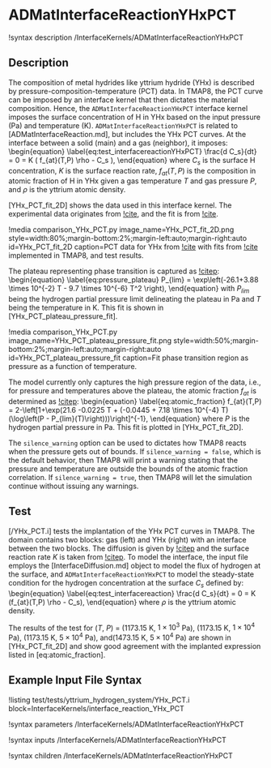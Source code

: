 # ADMatInterfaceReactionYHxPCT

!syntax description /InterfaceKernels/ADMatInterfaceReactionYHxPCT

## Description

The composition of metal hydrides like yttrium hydride (YHx) is described by pressure-composition-temperature (PCT) data.
In TMAP8, the PCT curve can be imposed by an interface kernel that then dictates the material composition.
Hence, the `ADMatInterfaceReactionYHxPCT` interface kernel imposes the surface concentration of H in YHx based on the input pressure (Pa) and temperature (K). `ADMatInterfaceReactionYHxPCT` is related to [ADMatInterfaceReaction.md], but includes the YHx PCT curves.
 At the interface between a solid (main) and a gas (neighbor), it imposes:
\begin{equation} \label{eq:test_interfacereactionYHxPCT}
\frac{d C_s}{dt} = 0 = K ( f_{at}(T,P) \rho - C_s ),
\end{equation}
where $C_s$ is the surface H concentration,
$K$ is the surface reaction rate,
$f_{at}(T,P)$ is the composition in atomic fraction of H in YHx given a gas temperature $T$ and gas pressure $P$,
and $\rho$ is the yttrium atomic density.

[YHx_PCT_fit_2D] shows the data used in this interface kernel. The experimental data originates from [!cite](Lundin_1962), and the fit is from [!cite](Matthews2021SWIFT).

!media comparison_YHx_PCT.py
       image_name=YHx_PCT_fit_2D.png
       style=width:80%;margin-bottom:2%;margin-left:auto;margin-right:auto
       id=YHx_PCT_fit_2D
       caption=PCT data for YHx from [!cite](Lundin_1962) with fits from [!cite](Matthews2021SWIFT) implemented in TMAP8, and test results.

The plateau representing phase transition is captured as [!citep](Matthews2021SWIFT):
\begin{equation} \label{eq:pressure_plateau}
P_{lim} = \exp\left(-26.1+3.88 \times 10^{-2} T - 9.7 \times 10^{-6} T^2 \right),
\end{equation}
with $P_{lim}$ being the hydrogen partial pressure limit delineating the plateau in Pa and $T$ being the temperature in K.
This fit is shown in [YHx_PCT_plateau_pressure_fit].

!media comparison_YHx_PCT.py
       image_name=YHx_PCT_plateau_pressure_fit.png
       style=width:50%;margin-bottom:2%;margin-left:auto;margin-right:auto
       id=YHx_PCT_plateau_pressure_fit
       caption=Fit phase transition region as pressure as a function of temperature.

The model currently only captures the high pressure region of the data, i.e., for pressure and temperatures above the plateau, the atomic fraction $f_{at}$ is determined as [!citep](Matthews2021SWIFT):
\begin{equation} \label{eq:atomic_fraction}
f_{at}(T,P) = 2-\left[1+\exp(21.6 -0.0225 T + (-0.0445 + 7.18 \times 10^{-4} T) (\log\left(P - P_{lim}(T)\right)))\right]^{-1},
\end{equation}
where $P$ is the hydrogen partial pressure in Pa. This fit is plotted in [YHx_PCT_fit_2D].

The `silence_warning` option can be used to dictates how TMAP8 reacts when the pressure gets out of bounds.
If `silence_warning = false`, which is the default behavior, then TMAP8 will print a warning stating that the pressure and temperature are outside the bounds of the atomic fraction correlation.
If `silence_warning = true`, then TMAP8 will let the simulation continue without issuing any warnings.

## Test

[/YHx_PCT.i] tests the implantation of the YHx PCT curves in TMAP8.
The domain contains two blocks: gas (left) and YHx (right) with an interface between the two blocks.
The diffusion is given by [!citep](MAJER2002438) and the surface reaction rate $K$ is taken from [!citep](FISHER19841536).
To model the interface, the input file employs the [InterfaceDiffusion.md] object to model the flux of hydrogen at the surface, and `ADMatInterfaceReactionYHxPCT` to model the steady-state condition for the hydrogen concentration at the surface $C_s$ defined by:
\begin{equation} \label{eq:test_interfacereaction}
\frac{d C_s}{dt} = 0 = K (f_{at}(T,P) \rho - C_s),
\end{equation}
where $\rho$ is the yttrium atomic density.

The results of the test for ($T$, $P$) = (1173.15 K, $1 \times 10^{3}$ Pa), (1173.15 K, $1 \times 10^{4}$ Pa), (1173.15 K, $5 \times 10^{4}$ Pa), and(1473.15 K, $5 \times 10^{4}$ Pa) are shown in [YHx_PCT_fit_2D] and show good agreement with the implanted expression listed in [eq:atomic_fraction].

## Example Input File Syntax

!listing test/tests/yttrium_hydrogen_system/YHx_PCT.i block=InterfaceKernels/interface_reaction_YHx_PCT

!syntax parameters /InterfaceKernels/ADMatInterfaceReactionYHxPCT

!syntax inputs /InterfaceKernels/ADMatInterfaceReactionYHxPCT

!syntax children /InterfaceKernels/ADMatInterfaceReactionYHxPCT


